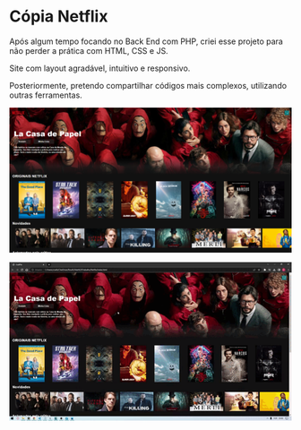 # Cópia Netflix

Após algum tempo focando no Back End com PHP, criei esse projeto para não perder a prática com HTML, CSS e JS.

Site com layout agradável, intuitivo e responsivo.

Posteriormente, pretendo compartilhar códigos mais complexos, utilizando outras ferramentas.

<p align="center">
 <img src="imagens/to_readme/layout1.png" alt="" width="600px">
</p>

<p align="center">
 <img src="imagens/to_readme/21.gif" alt="" width="600px">
</p>
